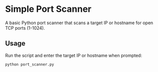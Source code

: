 # Simple Port Scanner

A basic Python port scanner that scans a target IP or hostname for open TCP ports (1-1024).

## Usage

Run the script and enter the target IP or hostname when prompted:

```bash
python port_scanner.py
